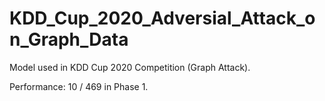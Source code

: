 # KDD_Cup_2020_Adversial_Attack_on_Graph_Data

Model used in KDD Cup 2020 Competition (Graph Attack).

Performance: 10 / 469 in Phase 1.
